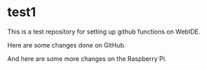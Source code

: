 # test1
This is a test repository for setting up github functions on WebIDE.

Here are some changes done on GitHub.

And here are some more changes on the Raspberry Pi.